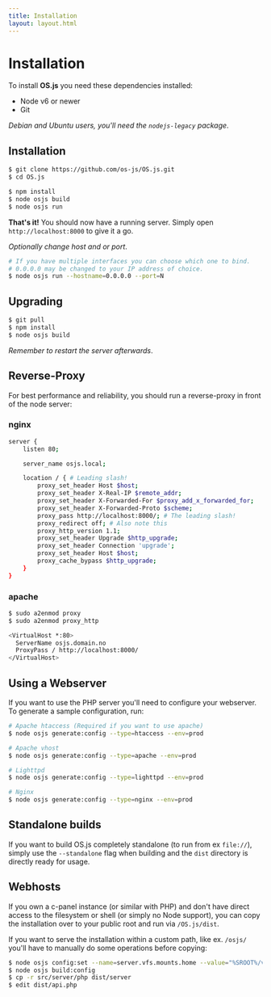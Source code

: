 ```yaml
---
title: Installation
layout: layout.html
---
```


# Installation

To install **OS.js** you need these dependencies installed:

* Node v6 or newer
* Git

*Debian and Ubuntu users, you'll need the `nodejs-legacy` package*.

## Installation

```bash
$ git clone https://github.com/os-js/OS.js.git
$ cd OS.js

$ npm install
$ node osjs build
$ node osjs run
```

**That's it!** You should now have a running server. Simply open `http://localhost:8000` to give it a go.

*Optionally change host and or port*.
```bash
# If you have multiple interfaces you can choose which one to bind.
# 0.0.0.0 may be changed to your IP address of choice.
$ node osjs run --hostname=0.0.0.0 --port=N
```

## Upgrading

```bash
$ git pull
$ npm install
$ node osjs build
```

*Remember to restart the server afterwards*.

## Reverse-Proxy

For best performance and reliability, you should run a reverse-proxy in front of the node server:

### nginx

```bash
server {
    listen 80;

    server_name osjs.local;

    location / { # Leading slash!
        proxy_set_header Host $host;
        proxy_set_header X-Real-IP $remote_addr;
        proxy_set_header X-Forwarded-For $proxy_add_x_forwarded_for;
        proxy_set_header X-Forwarded-Proto $scheme;
        proxy_pass http://localhost:8000/; # The leading slash!
        proxy_redirect off; # Also note this
        proxy_http_version 1.1;
        proxy_set_header Upgrade $http_upgrade;
        proxy_set_header Connection 'upgrade';
        proxy_set_header Host $host;
        proxy_cache_bypass $http_upgrade;
    }
}

```

### apache

```bash
$ sudo a2enmod proxy
$ sudo a2enmod proxy_http
```

```bash
<VirtualHost *:80>
  ServerName osjs.domain.no
  ProxyPass / http://localhost:8000/
</VirtualHost>
```

## Using a Webserver

If you want to use the PHP server you'll need to configure your webserver. To generate a sample configuration, run:

```bash
# Apache htaccess (Required if you want to use apache)
$ node osjs generate:config --type=htaccess --env=prod

# Apache vhost
$ node osjs generate:config --type=apache --env=prod

# Lighttpd
$ node osjs generate:config --type=lighttpd --env=prod

# Nginx
$ node osjs generate:config --type=nginx --env=prod
```


## Standalone builds

If you want to build OS.js completely standalone (to run from ex `file://`), simply use the `--standalone` flag when building and the `dist` directory is directly ready for usage.

## Webhosts

If you own a c-panel instance (or similar with PHP) and don't have direct access to the filesystem or shell (or simply no Node support), you can copy the installation over to your public root and run via `/OS.js/dist`.

If you want to serve the installation within a custom path, like ex. `/osjs/` you'll have to manually do some operations before copying:

```bash
$ node osjs config:set --name=server.vfs.mounts.home --value="%SROOT%/vfs/home/%USERNAME%"
$ node osjs build:config
$ cp -r src/server/php dist/server
$ edit dist/api.php
```
